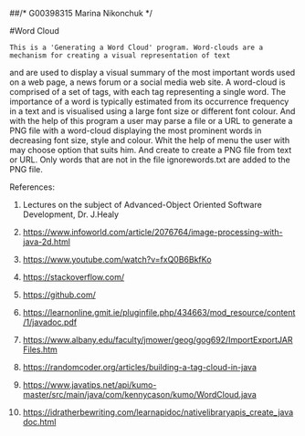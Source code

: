 ##/* G00398315 Marina Nikonchuk */

#Word Cloud


	This is a 'Generating a Word Cloud' program. Word-clouds are a mechanism for creating a visual representation of text
and are used to display a visual summary of the most important words used on a web page, a news forum or a social media web site.
A word-cloud is comprised of a set of tags, with each tag representing a single word. The importance of a word is typically
estimated from its occurrence frequency in a text and is visualised using a large font size or different font colour. And with the 
help of this program a user may parse a file or a URL to generate a PNG file with a word-cloud displaying the most prominent words
in decreasing font size, style and colour. Whit the help of menu the user with may  choose option that suits him. 
And create to create a PNG file from text or URL. Only words that are not in the file ignorewords.txt are added to the PNG file. 



References:

1) Lectures on the subject of Advanced-Object Oriented Software Development, Dr. J.Healy  

2) https://www.infoworld.com/article/2076764/image-processing-with-java-2d.html

3) https://www.youtube.com/watch?v=fxQ0B6BkfKo  

4) https://stackoverflow.com/

5) https://github.com/

6) https://learnonline.gmit.ie/pluginfile.php/434663/mod_resource/content/1/javadoc.pdf

7) https://www.albany.edu/faculty/jmower/geog/gog692/ImportExportJARFiles.htm 

8) https://randomcoder.org/articles/building-a-tag-cloud-in-java 

9) https://www.javatips.net/api/kumo-master/src/main/java/com/kennycason/kumo/WordCloud.java 

10) https://idratherbewriting.com/learnapidoc/nativelibraryapis_create_javadoc.html  

